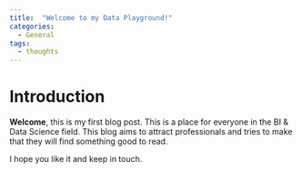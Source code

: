 ```yaml
---
title:  "Welcome to my Data Playground!"
categories:
  - General
tags:
  - thoughts
---
```


# Introduction

**Welcome**, this is my first blog post.
This is a place for everyone in the BI & Data Science field. This blog aims to attract professionals and tries to make that they will find something good to read.

I hope you like it and keep in touch.  